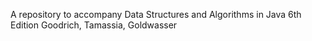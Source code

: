 A repository to accompany Data Structures and Algorithms in Java 6th Edition Goodrich, Tamassia, Goldwasser
